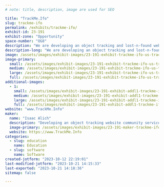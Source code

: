 ```yaml
---
# note: title, description, image are used for SEO

title: "TrackMe.Ifo"
slug: trackme-ifo
permalink: /exhibits/trackme-ifo/
exhibit-id: 23-191
exhibit-zone: "Opportunity"
space-number: "OG8"
description: "We are developing an object tracking and lost-n-found website."
description-long: "We are developing an object tracking and lost-n-found website.  Visit our booth and help spread the word."
image: /assets/images/exhibit-images/23-191-exhibit-trackme-ifo-us-track-large.png
image-primary: 
  small: /assets/images/exhibit-images/23-191-exhibit-trackme-ifo-us-track-small.png
  medium: /assets/images/exhibit-images/23-191-exhibit-trackme-ifo-us-track-medium.png
  large: /assets/images/exhibit-images/23-191-exhibit-trackme-ifo-us-track-large.png
  full: /assets/images/exhibit-images/23-191-exhibit-trackme-ifo-us-track-full.png
additional-images: 
  - 1:
    small: /assets/images/exhibit-images/23-191-exhibit-addl1-trackme-ifo-44-airplane-5105-small.png
    medium: /assets/images/exhibit-images/23-191-exhibit-addl1-trackme-ifo-44-airplane-5105-medium.png
    large: /assets/images/exhibit-images/23-191-exhibit-addl1-trackme-ifo-44-airplane-5105-large.png
    full: /assets/images/exhibit-images/23-191-exhibit-addl1-trackme-ifo-44-airplane-5105-full.png
website: "www.TrackMe.Info"
maker: 
  name: "Isaac Alich"
  description: "Developing an object tracking website community service."
  image-primary: /assets/images/exhibit-images/23-191-maker-trackme-ifo-airplane-medium.png
  website: https://www.TrackMe.Info
categories: 
  - slug: education
    name: Education
  - slug: software
    name: Software
created-jotform: "2023-10-12 22:19:01"
last-modified-jotform: "2023-10-21 14:15:33"
last-exported: "2023-10-21 14:18:36"
sitemap: false

---
```

